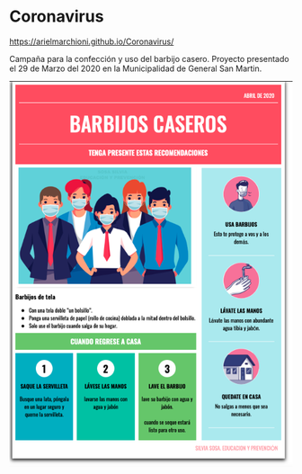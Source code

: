 # Coronavirus 
https://arielmarchioni.github.io/Coronavirus/

Campaña para la confección y uso del barbijo casero.
Proyecto presentado el 29 de Marzo del 2020 en la Municipalidad de General San Martin.

![captura de pantalla](https://github.com/ArielMarchioni/Coronavirus/blob/main/media/captura.png)
